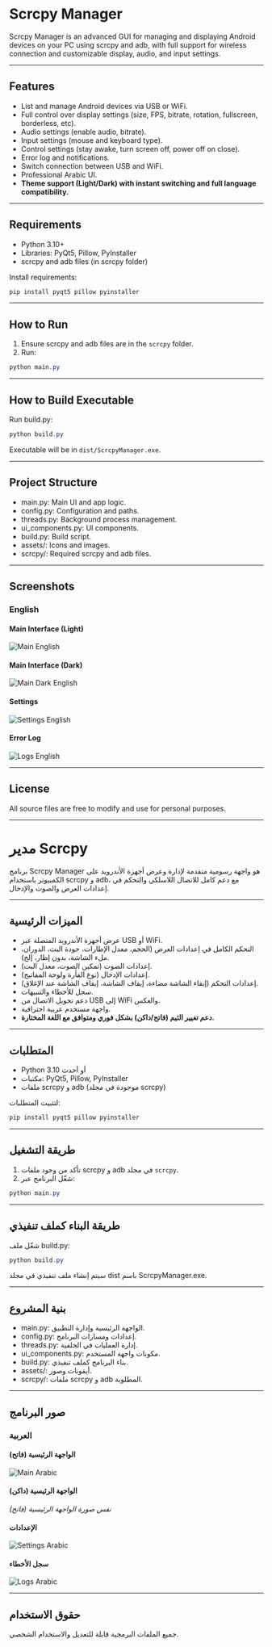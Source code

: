 # Scrcpy Manager

Scrcpy Manager is an advanced GUI for managing and displaying Android devices on your PC using scrcpy and adb, with full support for wireless connection and customizable display, audio, and input settings.

---

## Features
- List and manage Android devices via USB or WiFi.
- Full control over display settings (size, FPS, bitrate, rotation, fullscreen, borderless, etc).
- Audio settings (enable audio, bitrate).
- Input settings (mouse and keyboard type).
- Control settings (stay awake, turn screen off, power off on close).
- Error log and notifications.
- Switch connection between USB and WiFi.
- Professional Arabic UI.
- **Theme support (Light/Dark) with instant switching and full language compatibility.**

---

## Requirements
- Python 3.10+
- Libraries: PyQt5, Pillow, PyInstaller
- scrcpy and adb files (in scrcpy folder)

Install requirements:
```powershell
pip install pyqt5 pillow pyinstaller
```

---

## How to Run
1. Ensure scrcpy and adb files are in the `scrcpy` folder.
2. Run:
```powershell
python main.py
```

---

## How to Build Executable
Run build.py:
```powershell
python build.py
```
Executable will be in `dist/ScrcpyManager.exe`.

---

## Project Structure
- main.py: Main UI and app logic.
- config.py: Configuration and paths.
- threads.py: Background process management.
- ui_components.py: UI components.
- build.py: Build script.
- assets/: Icons and images.
- scrcpy/: Required scrcpy and adb files.

---

## Screenshots

### English

#### Main Interface (Light)
![Main English](assets/main_en.PNG)

#### Main Interface (Dark)
![Main Dark English](assets/main_en_d.PNG)

#### Settings
![Settings English](assets/settings_en.PNG)

#### Error Log
![Logs English](assets/logs_en.PNG)

---

## License
All source files are free to modify and use for personal purposes.

---

# مدير Scrcpy

برنامج Scrcpy Manager هو واجهة رسومية متقدمة لإدارة وعرض أجهزة الأندرويد على الكمبيوتر باستخدام scrcpy و adb، مع دعم كامل للاتصال اللاسلكي والتحكم في إعدادات العرض والصوت والإدخال.

---

## الميزات الرئيسية
- عرض أجهزة الأندرويد المتصلة عبر USB أو WiFi.
- التحكم الكامل في إعدادات العرض (الحجم، معدل الإطارات، جودة البث، الدوران، ملء الشاشة، بدون إطار، إلخ).
- إعدادات الصوت (تمكين الصوت، معدل البت).
- إعدادات الإدخال (نوع الفأرة ولوحة المفاتيح).
- إعدادات التحكم (إبقاء الشاشة مضاءة، إيقاف الشاشة، إيقاف الشاشة عند الإغلاق).
- سجل للأخطاء والتنبيهات.
- دعم تحويل الاتصال من USB إلى WiFi والعكس.
- واجهة مستخدم عربية احترافية.
- **دعم تغيير الثيم (فاتح/داكن) بشكل فوري ومتوافق مع اللغة المختارة.**

---

## المتطلبات
- Python 3.10 أو أحدث
- مكتبات: PyQt5, Pillow, PyInstaller
- ملفات scrcpy و adb (موجودة في مجلد scrcpy)

لتثبيت المتطلبات:
```powershell
pip install pyqt5 pillow pyinstaller
```

---

## طريقة التشغيل
1. تأكد من وجود ملفات scrcpy و adb في مجلد `scrcpy`.
2. شغّل البرنامج عبر:
```powershell
python main.py
```

---

## طريقة البناء كملف تنفيذي
شغّل ملف build.py:
```powershell
python build.py
```
سيتم إنشاء ملف تنفيذي في مجلد dist باسم ScrcpyManager.exe.

---

## بنية المشروع
- main.py: الواجهة الرئيسية وإدارة التطبيق.
- config.py: إعدادات ومسارات البرنامج.
- threads.py: إدارة العمليات في الخلفية.
- ui_components.py: مكونات واجهة المستخدم.
- build.py: بناء البرنامج كملف تنفيذي.
- assets/: أيقونات وصور.
- scrcpy/: ملفات scrcpy و adb المطلوبة.

---

## صور البرنامج

### العربية

#### الواجهة الرئيسية (فاتح)
![Main Arabic](assets/main.PNG)

#### الواجهة الرئيسية (داكن)
*نفس صورة الواجهة الرئيسية (فاتح)*

#### الإعدادات
![Settings Arabic](assets/settings.PNG)

#### سجل الأخطاء
![Logs Arabic](assets/logs.PNG)

---

## حقوق الاستخدام
جميع الملفات البرمجية قابلة للتعديل والاستخدام الشخصي.

